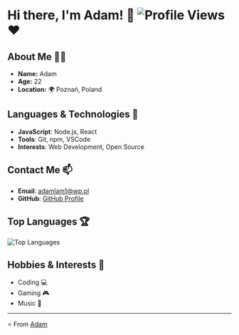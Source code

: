# Hi there, I'm Adam! 👋 ![Profile Views](https://komarev.com/ghpvc/?username=adamlam1&color=brightgreen) ❤️

## About Me 🧑‍💻

- **Name:** Adam
- **Age:** 22
- **Location:** 🌍 Poznań, Poland

## Languages & Technologies 🚀

- **JavaScript**: Node.js, React
- **Tools**: Git, npm, VSCode
- **Interests**: Web Development, Open Source

## Contact Me 📫

- **Email**: [adamlam1@wp.pl](mailto:adamlam1@wp.pl)
- **GitHub**: [GitHub Profile](https://github.com/AdamLam1)

## Top Languages 🏆

![Top Languages](https://github-readme-stats.vercel.app/api/top-langs/?username=adamlam1&layout=compact&theme=radical)




## Hobbies & Interests 🎨

- Coding 💻
- Gaming 🎮
- Music 🎵

---

⭐️ From [Adam](https://github.com/AdamLam1)
